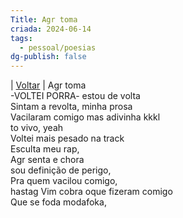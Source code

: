 ```yaml
---
Title: Agr toma
criada: 2024-06-14
tags:
  - pessoal/poesias
dg-publish: false
---
```

| [Voltar](index) |
Agr toma  
-VOLTEI PORRA- estou de volta  
Sintam a revolta, minha prosa  
Vacilaram comigo mas adivinha kkkl  
to vivo, yeah  
Voltei mais pesado na track  
Esculta meu rap,  
Agr senta e chora  
sou definição de perigo,  
Pra quem vacilou comigo,  
hastag Vim cobra oque fizeram comigo  
Que se foda modafoka,